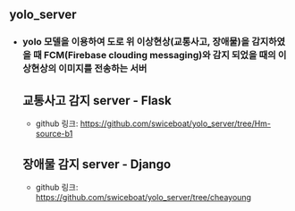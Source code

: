 ## yolo_server
- ### yolo 모델을 이용하여 도로 위 이상현상(교통사고, 장애물)을 감지하였을 때 FCM(Firebase clouding messaging)와 감지 되었을 때의 이상현상의 이미지를 전송하는 서버

    ## 교통사고 감지 server - Flask
    - github 링크: https://github.com/swiceboat/yolo_server/tree/Hm-source-b1

    ## 장애물 감지 server - Django
    - github 링크: https://github.com/swiceboat/yolo_server/tree/cheayoung